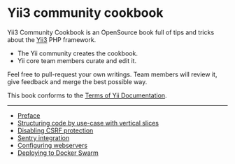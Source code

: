 # Yii3 community cookbook

Yii3 Community Cookbook is an OpenSource book full of tips and tricks about the [Yii3](https://www.yiiframework.com/)
PHP framework.

- The Yii community creates the cookbook.
- Yii core team members curate and edit it.

Feel free to pull-request your own writings. Team members will review it, give feedback and merge the best possible way.

This book conforms to the [Terms of Yii Documentation](https://www.yiiframework.com/license#docs).

---

- [Preface](preface.md)
- [Structuring code by use-case with vertical slices](organizing-code/structuring-by-use-case-with-vertical-slices.md)
- [Disabling CSRF protection](disabling-csrf-protection.md)
- [Sentry integration](sentry-integration.md)
- [Configuring webservers](configuring-webservers/general.md)
- [Deploying to Docker Swarm](deployment/docker-swarm.md)
